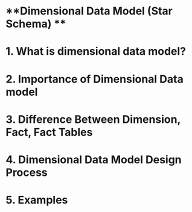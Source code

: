 # **Dimensional Data Model (Star Schema) **
# 1. What is dimensional data model?
# 2. Importance of Dimensional Data model
# 3. Difference Between Dimension, Fact, Fact Tables
# 4. Dimensional Data Model Design Process
# 5. Examples 
